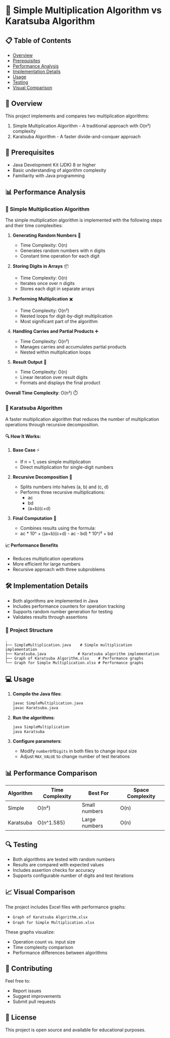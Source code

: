 # 🧮 Simple Multiplication Algorithm vs Karatsuba Algorithm

## 📋 Table of Contents
- [Overview](#-overview)
- [Prerequisites](#-prerequisites)
- [Performance Analysis](#-performance-analysis)
- [Implementation Details](#-implementation-details)
- [Usage](#-usage)
- [Testing](#-testing)
- [Visual Comparison](#-visual-comparison)

## 🌟 Overview
This project implements and compares two multiplication algorithms:
1. Simple Multiplication Algorithm - A traditional approach with O(n²) complexity
2. Karatsuba Algorithm - A faster divide-and-conquer approach

## 🔧 Prerequisites
- Java Development Kit (JDK) 8 or higher
- Basic understanding of algorithm complexity
- Familiarity with Java programming

## 📊 Performance Analysis

### 🔢 Simple Multiplication Algorithm
The simple multiplication algorithm is implemented with the following steps and their time complexities:

1. **Generating Random Numbers** 🎲
   - Time Complexity: O(n)
   - Generates random numbers with n digits
   - Constant time operation for each digit

2. **Storing Digits in Arrays** 📦
   - Time Complexity: O(n)
   - Iterates once over n digits
   - Stores each digit in separate arrays

3. **Performing Multiplication** ✖️
   - Time Complexity: O(n²)
   - Nested loops for digit-by-digit multiplication
   - Most significant part of the algorithm

4. **Handling Carries and Partial Products** ➕
   - Time Complexity: O(n²)
   - Manages carries and accumulates partial products
   - Nested within multiplication loops

5. **Result Output** 📝
   - Time Complexity: O(n)
   - Linear iteration over result digits
   - Formats and displays the final product

**Overall Time Complexity**: O(n²) ⏱️

### 🚀 Karatsuba Algorithm
A faster multiplication algorithm that reduces the number of multiplication operations through recursive decomposition.

#### 🔍 How It Works:
1. **Base Case** ⚡
   - If n = 1, uses simple multiplication
   - Direct multiplication for single-digit numbers

2. **Recursive Decomposition** 🔄
   - Splits numbers into halves (a, b) and (c, d)
   - Performs three recursive multiplications:
     - ac
     - bd
     - (a+b)(c+d)

3. **Final Computation** 🎯
   - Combines results using the formula:
   - ac * 10ⁿ + ((a+b)(c+d) - ac - bd) * 10ⁿ/² + bd

#### 📈 Performance Benefits
- Reduces multiplication operations
- More efficient for large numbers
- Recursive approach with three subproblems

## 🛠️ Implementation Details
- Both algorithms are implemented in Java
- Includes performance counters for operation tracking
- Supports random number generation for testing
- Validates results through assertions

### 📁 Project Structure
```
.
├── SimpleMultiplication.java    # Simple multiplication implementation
├── Karatsuba.java              # Karatsuba algorithm implementation
├── Graph of Karatsuba Algorithm.xlsx    # Performance graphs
└── Graph for Simple Multiplication.xlsx # Performance graphs
```

## 💻 Usage
1. **Compile the Java files**:
   ```bash
   javac SimpleMultiplication.java
   javac Karatsuba.java
   ```

2. **Run the algorithms**:
   ```bash
   java SimpleMultiplication
   java Karatsuba
   ```

3. **Configure parameters**:
   - Modify `numberOfDigits` in both files to change input size
   - Adjust `MAX_VALUE` to change number of test iterations

## 📊 Performance Comparison
| Algorithm | Time Complexity | Best For | Space Complexity |
|-----------|----------------|----------|------------------|
| Simple    | O(n²)          | Small numbers | O(n) |
| Karatsuba | O(n^1.585)     | Large numbers | O(n) |

## 🔍 Testing
- Both algorithms are tested with random numbers
- Results are compared with expected values
- Includes assertion checks for accuracy
- Supports configurable number of digits and test iterations

## 📈 Visual Comparison
The project includes Excel files with performance graphs:
- `Graph of Karatsuba Algorithm.xlsx`
- `Graph for Simple Multiplication.xlsx`

These graphs visualize:
- Operation count vs. input size
- Time complexity comparison
- Performance differences between algorithms

## 🤝 Contributing
Feel free to:
- Report issues
- Suggest improvements
- Submit pull requests

## 📝 License
This project is open source and available for educational purposes.

